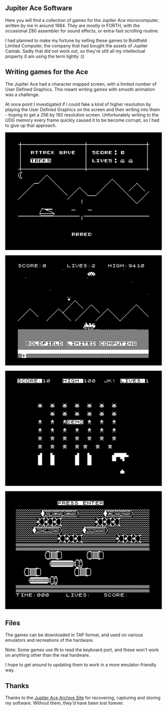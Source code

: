## Jupiter Ace Software

Here you will find a collection of games for the Jupiter Ace microcomputer, written by me in around 1984. They are mostly in FORTH, with the occasional Z80 assembler for sound effects, or extra-fast scrolling routine.

I had planned to make my fortune by selling these games to Boldfield Limited Computer, the company that had bought the assets of Jupiter Cantab. Sadly that did not work out, so they're still all my intellectual property (I am using the term lightly :))

## Writing games for the Ace

The Jupiter Ace had a character mapped screen, with a limited number of User Defined Graphics. This meant writing games with smooth animation was a challenge.

At once point I investigated if I could fake a kind of higher resolution by playing the User Defined Graphics on the screen and then writing into them - hoping to get a 256 by 192 resolution screen. Unfortunately writing to the UDG memory every frame quickly caused it to be become corrupt, so I had to give up that approach.



![](shot1.png)

![](shot2.png)

![](shot3.png)

![](shot4.png)

## Files

The games can be downloaded in  TAP format, and used on various emulators and recreations of the hardware.

Note: Some games use IN to read the keyboard port, and these won't work on anything other than the real hardware.

I hope to get around to updating them to work in a more emulator-friendly way.


## Thanks

Thanks to the [Jupiter Ace Archive Site](https://jupiter-ace.co.uk) for recovering, capturing and storing my software. Without them, they'd have been lost forever.